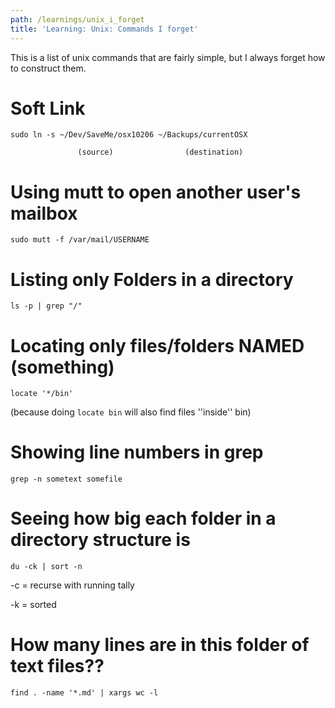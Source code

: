 ```yaml
---
path: /learnings/unix_i_forget
title: 'Learning: Unix: Commands I forget'
---
```

This is a list of unix commands that are fairly simple, but I always forget how to construct them.

# Soft Link



    sudo ln -s ~/Dev/SaveMe/osx10206 ~/Backups/currentOSX

                   (source)                (destination)


# Using mutt to open another user's mailbox



    sudo mutt -f /var/mail/USERNAME




# Listing only Folders in a directory


    ls -p | grep "/"


# Locating only files/folders NAMED (something)


    locate '*/bin'


(because doing `locate bin` will also find files ''inside'' bin)

# Showing line numbers in grep



    grep -n sometext somefile


# Seeing how big each folder in a directory structure is



    du -ck | sort -n


-c = recurse with running tally

-k = sorted

# How many lines are in this folder of text files??

    find . -name '*.md' | xargs wc -l
